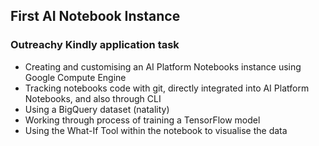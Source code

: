 ## First AI Notebook Instance

### Outreachy Kindly application task 

* Creating and customising an AI Platform Notebooks instance using Google Compute Engine
* Tracking notebooks code with git, directly integrated into AI Platform Notebooks, and also through CLI
* Using a BigQuery dataset (natality)
* Working through process of training a TensorFlow model
* Using the What-If Tool within the notebook to visualise the data
